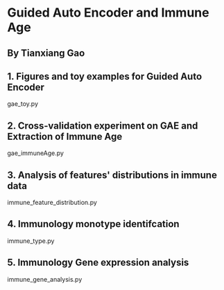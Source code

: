 # Guided Auto Encoder and Immune Age
## By Tianxiang Gao

## 1. Figures and toy examples for Guided Auto Encoder
gae_toy.py

## 2. Cross-validation experiment on GAE and Extraction of Immune Age
gae_immuneAge.py

## 3. Analysis of features' distributions in immune data
immune_feature_distribution.py

## 4. Immunology monotype identifcation
immune_type.py

## 5. Immunology Gene expression analysis
immune_gene_analysis.py
